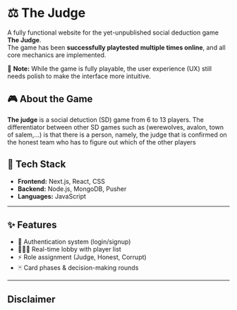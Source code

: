 # ⚖️ The Judge  

A fully functional website for the yet-unpublished social deduction game **The Judge**.  
The game has been **successfully playtested multiple times online**, and all core mechanics are implemented.  

🚧 **Note:** While the game is fully playable, the user experience (UX) still needs polish to make the interface more intuitive.  

## 🎮 About the Game  

**The judge**
is a social detuction (SD) game from 6 to 13 players. The differentiator between other SD games such as (werewolves, avalon, town of salem,...) is that there is a person, namely, the judge that is confirmed on the honest team who has to figure out which of the other players

## 🚀 Tech Stack  

- **Frontend:** Next.js, React, CSS 
- **Backend:** Node.js, MongoDB, Pusher  
- **Languages:** JavaScript

---

## ✨ Features  

- 🔑 Authentication system (login/signup)  
- 🧑‍🤝‍🧑 Real-time lobby with player list  
- ⚡ Role assignment (Judge, Honest, Corrupt)  
- 🃏 Card phases & decision-making rounds  

---
## Disclaimer

